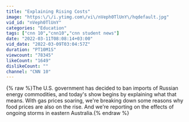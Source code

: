 ```yaml
---
title: "Explaining Rising Costs"
image: "https:\/\/i.ytimg.com\/vi\/nVeph0TlUnY\/hqdefault.jpg"
vid_id: "nVeph0TlUnY"
categories: "Education"
tags: ["cnn 10","cnn10","cnn student news"]
date: "2022-03-11T08:08:14+03:00"
vid_date: "2022-03-09T03:04:57Z"
duration: "PT10M1S"
viewcount: "78345"
likeCount: "1649"
dislikeCount: ""
channel: "CNN 10"
---
```

{% raw %}The U.S. government has decided to ban imports of Russian energy commodities, and today's show begins by explaining what that means. With gas prices soaring, we're breaking down some reasons why food prices are also on the rise. And we're reporting on the effects of ongoing storms in eastern Australia.{% endraw %}
